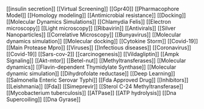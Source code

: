 [[insulin secretion]]
[[Virtual Screening]]
[[Gpr40]]
[[Pharmacophore Model]]
[[Homology modeling]]
[[Antimicrobial resistance]]
[[Docking]]
[[Molecular Dynamics Simulations]]
[[Chlamydia Felis]]
[[Electron microscopy]]
[[Light microscopy]]
[[Ribavirin]]
[[Antivirals]]
[[Silver Nanoparticles]]
[[Correlative Microscopy]]
[[Bunyavirus]]
[[Molecular dynamics simulation]]
[[Molecular docking]]
[[Cytokine Storm]]
[[Covid-19]]
[[Main Protease Mpro]]
[[Viruses]]
[[Infectious diseases]]
[[Coronavirus]]
[[Covid-19]]
[[Sars-cov-2]]
[[carcinogenesis]]
[[Vildagliptin]]
[[Ampk Signaling]]
[[Akt-mtor]]
[[Betel-nut]]
[[Methyltransferases]]
[[Molecular dynamics]]
[[Flavin-dependent Thymidylate Synthase]]
[[Molecular dynamic simulation]]
[[Dihydrofolate reductase]]
[[Deep Learning]]
[[Salmonella Enteric Serovar Typhi]]
[[Fda Approved Drug]]
[[Inhibitors]]
[[Leishmania]]
[[Fda]]
[[Simeprevir]]
[[Sterol C-24 Methyltransferase]]
[[Mycobacterium tuberculosis]]
[[ATPase]]
[[ATP hydrolysis]]
[[Dna Supercoiling]]
[[Dna Gyrase]]
